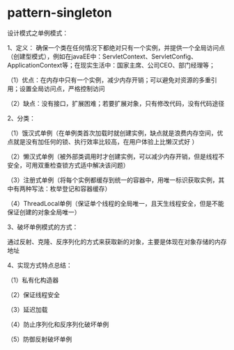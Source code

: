 # pattern-singleton

设计模式之单例模式：

1、定义：
确保一个类在任何情况下都绝对只有一个实例，并提供一个全局访问点（创建型模式），例如在javaEE中：ServletContext、ServletConfig、ApplicationContext等；在现实生活中：国家主席、公司CEO、部门经理等；

（1）优点：在内存中只有一个实例，减少内存开销；可以避免对资源的多重引用；设置全局访问点，严格控制访问

（2）缺点：没有接口，扩展困难；若要扩展对象，只有修改代码，没有代码途径

2、分类：

（1）饿汉式单例（在单例类首次加载时就创建实例，缺点就是浪费内存空间，优点就是没有加任何的锁、执行效率比较高，在用户体验上比懒汉式好 ）

（2）懒汉式单例（被外部类调用时才创建实例，可以减少内存开销，但是线程不安全，可用双重检查锁方式适中解决该问题）

（3）注册式单例（将每个实例都缓存到统一的容器中，用唯一标识获取实例，其中有两种写法：枚举登记和容器缓存）

（4）ThreadLocal单例（保证单个线程的全局唯一，且天生线程安全，但是不能保证创建的对象全局唯一）

3、破坏单例模式的方式：

 通过反射、克隆、反序列化的方式来获取新的对象，主要是体现在对象存储的内存地址

4、实现方式特点总结：

（1）私有化构造器  

（2）保证线程安全  

（3）延迟加载  

（4）防止序列化和反序列化破坏单例  

（5）防御反射破坏单例



